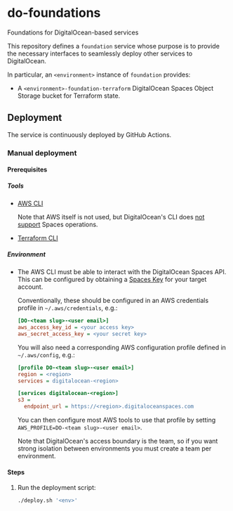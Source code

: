# do-foundations
Foundations for DigitalOcean-based services

This repository defines a `foundation` service whose purpose is to provide the necessary interfaces to seamlessly deploy other services to DigitalOcean.

In particular, an `<environment>` instance of `foundation` provides:

- A `<environment>-foundation-terraform` DigitalOcean Spaces Object Storage bucket for Terraform state.

## Deployment

The service is continuously deployed by GitHub Actions.

### Manual deployment

#### Prerequisites

##### Tools

- [AWS CLI](https://docs.aws.amazon.com/cli/latest/userguide/getting-started-install.html)
  
  Note that AWS itself is not used, but DigitalOcean's CLI does [not support](https://github.com/digitalocean/doctl/issues/258) Spaces operations.

- [Terraform CLI](https://developer.hashicorp.com/terraform/cli)

##### Environment

- The AWS CLI must be able to interact with the DigitalOcean Spaces API.
  This can be configured by obtaining a [Spaces Key](https://cloud.digitalocean.com/account/api/spaces) for your target account.

  Conventionally, these should be configured in an AWS credentials profile in `~/.aws/credentials`, e.g.:

  ```ini
  [DO-<team slug>-<user email>]
  aws_access_key_id = <your access key>
  aws_secret_access_key = <your secret key>
  ```

  You will also need a corresponding AWS configuration profile defined in `~/.aws/config`, e.g.:

  ```ini
  [profile DO-<team slug>-<user email>]
  region = <region>
  services = digitalocean-<region>

  [services digitalocean-<region>]
  s3 =
    endpoint_url = https://<region>.digitaloceanspaces.com
  ```

  You can then configure most AWS tools to use that profile by setting `AWS_PROFILE=DO-<team slug>-<user email>`.

  Note that DigitalOcean's access boundary is the team, so if you want strong isolation between environments you must create a team per environment.

#### Steps

1. Run the deployment script:

   ```sh
   ./deploy.sh '<env>'
   ```
